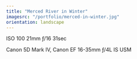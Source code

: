 ```yaml
---
title: "Merced River in Winter"
imagesrc: "/portfolio/merced-in-winter.jpg"
orientation: landscape
---
```


ISO 100 21mm ƒ/16 31sec

Canon 5D Mark IV, Canon EF 16-35mm ƒ/4L IS USM
